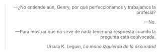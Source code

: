 <blockquote><p align='right'>—¿No entiende aún, Genry, por qué perfeccionamos y trabajamos la profecía?

<p align='right'>—No.

<p align='right'>—Para mostrar que no sirve de nada tener una respuesta cuando la pregunta está equivocada.</quote>
<p>

<p align='right'>Ursula K. Leguin, <i>La mano izquierda de la oscuridad</i></p>

